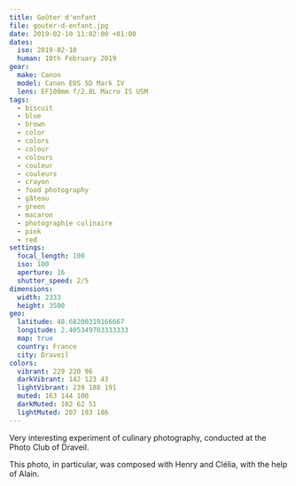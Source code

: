 ```yaml
---
title: Goûter d'enfant
file: gouter-d-enfant.jpg
date: 2019-02-10 11:02:00 +01:00
dates:
  iso: 2019-02-10
  human: 10th February 2019
gear:
  make: Canon
  model: Canon EOS 5D Mark IV
  lens: EF100mm f/2.8L Macro IS USM
tags:
  - biscuit
  - blue
  - brown
  - color
  - colors
  - colour
  - colours
  - couleur
  - couleurs
  - crayon
  - food photography
  - gâteau
  - green
  - macaron
  - photographie culinaire
  - pink
  - red
settings:
  focal_length: 100
  iso: 100
  aperture: 16
  shutter_speed: 2/5
dimensions:
  width: 2333
  height: 3500
geo:
  latitude: 48.68200319166667
  longitude: 2.405349703333333
  map: true
  country: France
  city: Draveil
colors:
  vibrant: 229 220 96
  darkVibrant: 142 123 43
  lightVibrant: 239 188 191
  muted: 163 144 100
  darkMuted: 102 62 51
  lightMuted: 207 193 186
---
```


Very interesting experiment of culinary photography, conducted at the Photo Club of Draveil.

This photo, in particular, was composed with Henry and Clélia, with the help of Alain.
